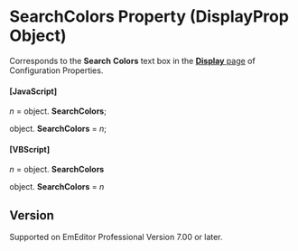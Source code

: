 # SearchColors Property (DisplayProp Object)

Corresponds to the **Search**
**Colors** text box in the [**Display** page](../../dlg/properties/display/index) of Configuration Properties.

#### \[JavaScript\]

_n_ = object. **SearchColors**;

object. **SearchColors** = _n_;

#### \[VBScript\]

_n_ = object. **SearchColors**

object. **SearchColors** = _n_

## Version

Supported on EmEditor Professional Version 7.00 or later.
